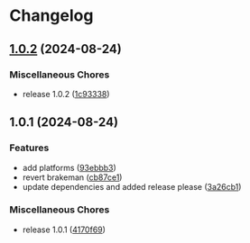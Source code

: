 # Changelog

## [1.0.2](https://github.com/DashBrains/rubocop-config/compare/v1.0.1...v1.0.2) (2024-08-24)


### Miscellaneous Chores

* release 1.0.2 ([1c93338](https://github.com/DashBrains/rubocop-config/commit/1c93338614b9f0bad74b520305db93b6a119d16f))

## 1.0.1 (2024-08-24)


### Features

* add platforms ([93ebbb3](https://github.com/DashBrains/rubocop-config/commit/93ebbb3d7f5632481093bfa84f410c04675e5a58))
* revert brakeman ([cb87ce1](https://github.com/DashBrains/rubocop-config/commit/cb87ce1ae48643249b3d3d5de365290ef835b566))
* update dependencies and added release please ([3a26cb1](https://github.com/DashBrains/rubocop-config/commit/3a26cb1f745107b44c45bfe86dfa4a900ecd330e))


### Miscellaneous Chores

* release 1.0.1 ([4170f69](https://github.com/DashBrains/rubocop-config/commit/4170f6967a74b945f9b58bd82e1fbff9200d207f))
